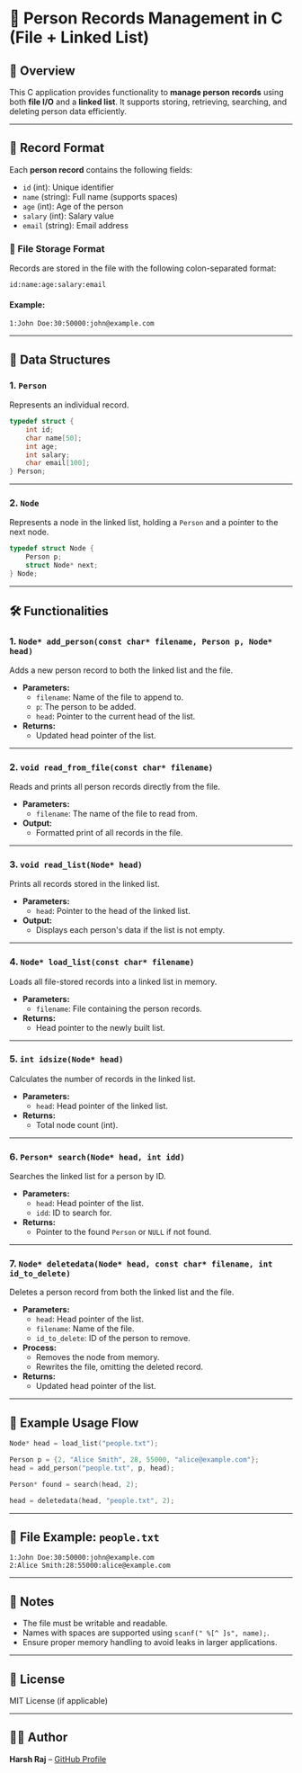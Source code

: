 # 📁 Person Records Management in C (File + Linked List)

## 📌 Overview

This C application provides functionality to **manage person records** using both **file I/O** and a **linked list**. It supports storing, retrieving, searching, and deleting person data efficiently.

---

## 🧾 Record Format

Each **person record** contains the following fields:

- `id` (int): Unique identifier  
- `name` (string): Full name (supports spaces)  
- `age` (int): Age of the person  
- `salary` (int): Salary value  
- `email` (string): Email address

### 📄 File Storage Format

Records are stored in the file with the following colon-separated format:

```
id:name:age:salary:email
```

#### Example:

```
1:John Doe:30:50000:john@example.com
```

---

## 🧱 Data Structures

### 1. `Person`

Represents an individual record.

```c
typedef struct {
    int id;
    char name[50];
    int age;
    int salary;
    char email[100];
} Person;
```

---

### 2. `Node`

Represents a node in the linked list, holding a `Person` and a pointer to the next node.

```c
typedef struct Node {
    Person p;
    struct Node* next;
} Node;
```

---

## 🛠️ Functionalities

### 1. `Node* add_person(const char* filename, Person p, Node* head)`

Adds a new person record to both the linked list and the file.

- **Parameters:**
  - `filename`: Name of the file to append to.
  - `p`: The person to be added.
  - `head`: Pointer to the current head of the list.
- **Returns:**
  - Updated head pointer of the list.

---

### 2. `void read_from_file(const char* filename)`

Reads and prints all person records directly from the file.

- **Parameters:**
  - `filename`: The name of the file to read from.
- **Output:**
  - Formatted print of all records in the file.

---

### 3. `void read_list(Node* head)`

Prints all records stored in the linked list.

- **Parameters:**
  - `head`: Pointer to the head of the linked list.
- **Output:**
  - Displays each person's data if the list is not empty.

---

### 4. `Node* load_list(const char* filename)`

Loads all file-stored records into a linked list in memory.

- **Parameters:**
  - `filename`: File containing the person records.
- **Returns:**
  - Head pointer to the newly built list.

---

### 5. `int idsize(Node* head)`

Calculates the number of records in the linked list.

- **Parameters:**
  - `head`: Head pointer of the linked list.
- **Returns:**
  - Total node count (int).

---

### 6. `Person* search(Node* head, int idd)`

Searches the linked list for a person by ID.

- **Parameters:**
  - `head`: Head pointer of the list.
  - `idd`: ID to search for.
- **Returns:**
  - Pointer to the found `Person` or `NULL` if not found.

---

### 7. `Node* deletedata(Node* head, const char* filename, int id_to_delete)`

Deletes a person record from both the linked list and the file.

- **Parameters:**
  - `head`: Head pointer of the list.
  - `filename`: Name of the file.
  - `id_to_delete`: ID of the person to remove.
- **Process:**
  - Removes the node from memory.
  - Rewrites the file, omitting the deleted record.
- **Returns:**
  - Updated head pointer of the list.

---

## 🧪 Example Usage Flow

```c
Node* head = load_list("people.txt");

Person p = {2, "Alice Smith", 28, 55000, "alice@example.com"};
head = add_person("people.txt", p, head);

Person* found = search(head, 2);

head = deletedata(head, "people.txt", 2);
```

---

## 📂 File Example: `people.txt`

```
1:John Doe:30:50000:john@example.com
2:Alice Smith:28:55000:alice@example.com
```

---

## 📎 Notes

- The file must be writable and readable.
- Names with spaces are supported using `scanf(" %[^
]s", name);`.
- Ensure proper memory handling to avoid leaks in larger applications.

---

## 📘 License

MIT License (if applicable)

---

## 👨‍💻 Author

**Harsh Raj** – [GitHub Profile](https://github.com/harshraj1695)
